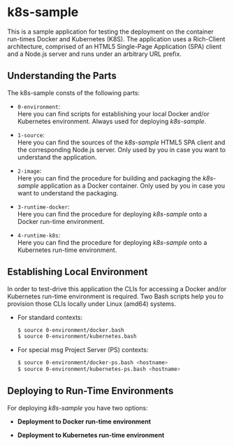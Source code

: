 
k8s-sample
==========

This is a sample application for testing the deployment on the
container run-times Docker and Kubernetes (K8S). The application uses a
Rich-Client architecture, comprised of an HTML5 Single-Page Application
(SPA) client and a Node.js server and runs under an arbitrary URL
prefix.

Understanding the Parts
-----------------------

The k8s-sample consts of the following parts:

- `0-environment`:<br/>
  Here you can find scripts for establishing your local Docker
  and/or Kubernetes environment. Always used for deploying
  *k8s-sample*.

- `1-source`:<br/>
  Here you can find the sources of the *k8s-sample* HTML5 SPA client and
  the corresponding Node.js server. Only used by you in case you want
  to understand the application.

- `2-image`:<br/>
  Here you can find the procedure for building and packaging the
  *k8s-sample* application as a Docker container. Only used by you in
  case you want to understand the packaging.

- `3-runtime-docker`:<br/>
  Here you can find the procedure for deploying *k8s-sample* onto
  a Docker run-time environment.

- `4-runtime-k8s`:<br/>
  Here you can find the procedure for deploying *k8s-sample* onto
  a Kubernetes run-time environment.

Establishing Local Environment
------------------------------

In order to test-drive this application the CLIs for accessing a Docker
and/or Kubernetes run-time environment is required. Two Bash scripts help
you to provision those CLIs locally under Linux (amd64) systems.

- For standard contexts:

  ```sh
  $ source 0-environment/docker.bash
  $ source 0-environment/kubernetes.bash
  ```

- For special msg Project Server (PS) contexts:

  ```sh
  $ source 0-environment/docker-ps.bash <hostname>
  $ source 0-environment/kubernetes-ps.bash <hostname>
  ```

Deploying to Run-Time Environments
----------------------------------

For deploying *k8s-sample* you have two options:

- **Deployment to Docker run-time environment**

- **Deployment to Kubernetes run-time environment**

